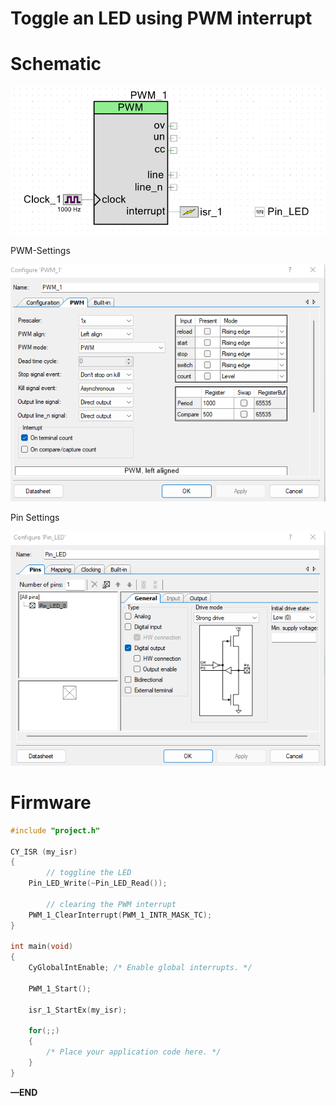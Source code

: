 # Toggle an LED using PWM interrupt

# Schematic

![Untitled](Untitled%204.png)

PWM-Settings

![Untitled](Untitled%207.png)

Pin Settings

![Untitled](Untitled%206.png)

# Firmware

```c
#include "project.h"

CY_ISR (my_isr)
{
		// toggline the LED
    Pin_LED_Write(~Pin_LED_Read());    

		// clearing the PWM interrupt
    PWM_1_ClearInterrupt(PWM_1_INTR_MASK_TC);
}

int main(void)
{
    CyGlobalIntEnable; /* Enable global interrupts. */

    PWM_1_Start();
    
    isr_1_StartEx(my_isr);

    for(;;)
    {
        /* Place your application code here. */
    }
}
```

**—END**